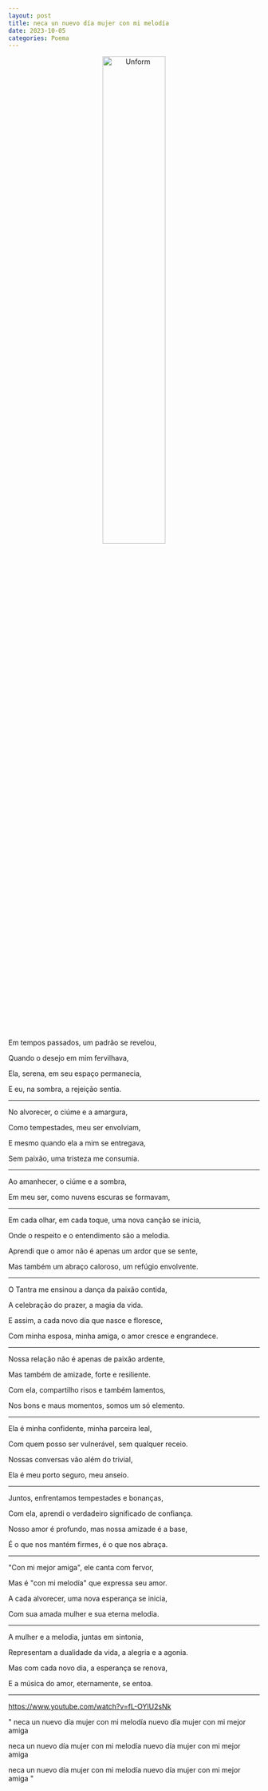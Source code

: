 ```yaml
---
layout: post
title: neca un nuevo día mujer con mi melodía
date: 2023-10-05
categories: Poema
---
```


<p align="center">
<img src="{{ site.baseurl }}/images/2023-10-05-neca-un-nuevo-dia-mujer-con-mi-melodia.png" height="50%" width="50%" alt="Unform" />
</p>

Em tempos passados, um padrão se revelou,

Quando o desejo em mim fervilhava,

Ela, serena, em seu espaço permanecia,

E eu, na sombra, a rejeição sentia.

---

No alvorecer, o ciúme e a amargura,

Como tempestades, meu ser envolviam,

E mesmo quando ela a mim se entregava,

Sem paixão, uma tristeza me consumia.

---

Ao amanhecer, o ciúme e a sombra,

Em meu ser, como nuvens escuras se formavam,

---

Em cada olhar, em cada toque, uma nova canção se inicia,

Onde o respeito e o entendimento são a melodia.

Aprendi que o amor não é apenas um ardor que se sente,

Mas também um abraço caloroso, um refúgio envolvente.

---

O Tantra me ensinou a dança da paixão contida,

A celebração do prazer, a magia da vida.

E assim, a cada novo dia que nasce e floresce,

Com minha esposa, minha amiga, o amor cresce e engrandece.

---

Nossa relação não é apenas de paixão ardente,

Mas também de amizade, forte e resiliente.

Com ela, compartilho risos e também lamentos,

Nos bons e maus momentos, somos um só elemento.

---

Ela é minha confidente, minha parceira leal,

Com quem posso ser vulnerável, sem qualquer receio.

Nossas conversas vão além do trivial,

Ela é meu porto seguro, meu anseio.

---

Juntos, enfrentamos tempestades e bonanças,

Com ela, aprendi o verdadeiro significado de confiança.

Nosso amor é profundo, mas nossa amizade é a base,

É o que nos mantém firmes, é o que nos abraça.

---

"Con mi mejor amiga", ele canta com fervor,

Mas é "con mi melodía" que expressa seu amor.

A cada alvorecer, uma nova esperança se inicia,

Com sua amada mulher e sua eterna melodia.

---

A mulher e a melodia, juntas em sintonia,

Representam a dualidade da vida, a alegria e a agonia.

Mas com cada novo dia, a esperança se renova,

E a música do amor, eternamente, se entoa.

---
https://www.youtube.com/watch?v=fL-OYlU2sNk

"
neca un nuevo día mujer con mi melodía
nuevo día mujer con mi mejor amiga

neca un nuevo día mujer con mi melodía
nuevo día mujer con mi mejor amiga

neca un nuevo día mujer con mi melodía
nuevo día mujer con mi mejor amiga
"